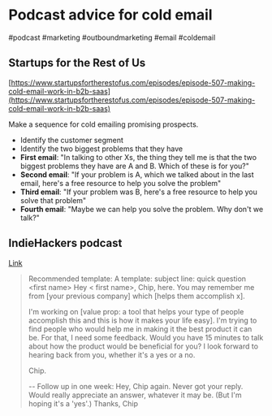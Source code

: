 # Podcast advice for cold email
#podcast #marketing #outboundmarketing #email #coldemail
## Startups for the Rest of Us
[https://www.startupsfortherestofus.com/episodes/episode-507-making-cold-email-work-in-b2b-saas](https://www.startupsfortherestofus.com/episodes/episode-507-making-cold-email-work-in-b2b-saas)

Make a sequence for cold emailing promising prospects.

* Identify the customer segment
* Identify the two biggest problems that they have
* **First email**: "In talking to other Xs, the thing they tell me is that the two biggest problems they have are A and B. Which of these is for you?"
* **Second email**: "If your problem is A, which we talked about in the last email, here's a free resource to help you solve the problem"
* **Third email**: "If your problem was B, here's a free resource to help you solve that problem"
* **Fourth email**: "Maybe we can help you solve the problem. Why don't we talk?"

## IndieHackers podcast

[Link](https://www.indiehackers.com/forum/cold-emails-to-target-market-any-tips-or-guides-to-get-them-interested-in-my-value-proposition-e42bc6d0bf?commentId=-LQkbCUkRByZAEdf5W0A) 

> Recommended template:
> A template:
> subject line: quick question
> \<first name\> Hey \< first name\>, Chip, here. You may remember me from \[your previous company\] which \[helps them accomplish x\].
> 
> I'm working on \[value prop: a tool that helps your type of people accomplish this and this is how it makes your life easy\]. I'm trying to find people who would help me in making it the best product it can be. For that, I need some feedback. Would you have 15 minutes to talk about how the product would be beneficial for you? I look forward to hearing back from you, whether it's a yes or a no.
> 
> Chip.
>
> -- Follow up in one week:
> Hey, Chip again. Never got your reply. Would really appreciate an answer, whatever it may be. (But I'm hoping it's a 'yes'.) Thanks, Chip
